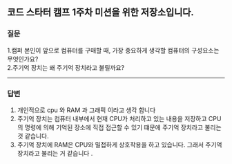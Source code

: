 코드 스타터 캠프 1주차 미션을 위한 저장소입니다.   
---

### 질문 

1.캠퍼 본인이 앞으로 컴퓨터를 구매할 때, 가장 중요하게 생각할 컴퓨터의 구성요소는 무엇인가요?   
2.주기억 장치는 왜 주기억 장치라고 불릴까요?   

---
### 답변   
1. 개인적으로 cpu 와 RAM 과 그래픽 이라고 생각 합니다    
2. 주기억 장치는 컴퓨터 내부에서 현재 CPU가 처리하고 있는 내용을 저장하고 CPU의 명령에 의해 기억된 장소에 직접 접근할 수 있기 떄문에 주기억 장치라고 불리는 것 같습니다.   
3. 주기억 장치에 RAM은 CPU와 밀접하게 상호작용을 하고 있습니다. 그래서 주기억장치라고 불리는 거 같습니다 .   

